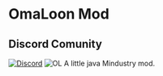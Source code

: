 # OmaLoon Mod
## Discord Comunity
[![Discord](https://img.shields.io/discord/825801593466388520.svg?logo=discord&logoColor=white&logoWidth=20&labelColor=7289DA&label=Discord&color=17cf48)](https://discord.gg/bNMT82Hswb)
![OL](https://user-images.githubusercontent.com/96493687/164975569-d4d0f791-836c-4882-a376-41cc31f2f58d.png)
A little java Mindustry mod.

